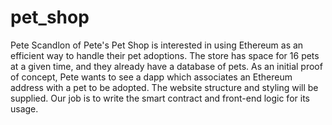 # pet_shop
Pete Scandlon of Pete's Pet Shop is interested in using Ethereum as an efficient way to handle their pet adoptions. The store has space for 16 pets at a given time, and they already have a database of pets. As an initial proof of concept, Pete wants to see a dapp which associates an Ethereum address with a pet to be adopted.  The website structure and styling will be supplied. Our job is to write the smart contract and front-end logic for its usage.
